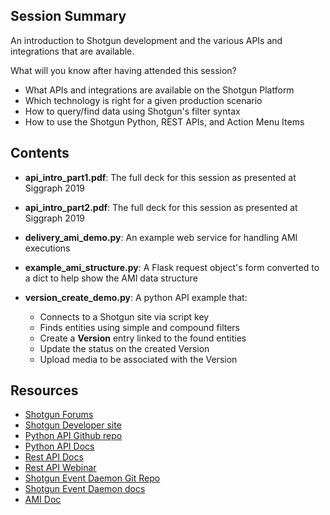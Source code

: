 ## Session Summary

An introduction to Shotgun development and the various APIs and integrations
that are available.

What will you know after having attended this session?

* What APIs and integrations are available on the Shotgun Platform
* Which technology is right for a given production scenario
* How to query/find data using Shotgun's filter syntax
* How to use the Shotgun Python, REST APIs, and Action Menu Items

## Contents

* **api_intro_part1.pdf**: The full deck for this session as presented at
  Siggraph 2019

* **api_intro_part2.pdf**: The full deck for this session as presented at 
  Siggraph 2019

* **delivery_ami_demo.py**: An example web service for handling AMI executions

* **example_ami_structure.py**: A Flask request object's form converted to a 
  dict to help show the AMI data structure
  
* **version_create_demo.py**: A python API example that:
  * Connects to a Shotgun site via script key
  * Finds entities using simple and compound filters
  * Create a **Version** entry linked to the found entities
  * Update the status on the created Version
  * Upload media to be associated with the Version

## Resources

* [Shotgun Forums](http://community.shotgunsoftware.com/)
* [Shotgun Developer site](http://developer.shotgunsoftware.com/)
* [Python API Github repo](https://github.com/shotgunsoftware/python-api)
* [Python API Docs](http://developer.shotgunsoftware.com/python-api/)
* [Rest API Docs](http://developer.shotgunsoftware.com/rest-api/)
* [Rest API Webinar](https://youtu.be/3xPPj2pbHVQ)
* [Shotgun Event Daemon Git Repo](https://github.com/shotgunsoftware/shotgunEvents)
* [Shotgun Event Daemon docs](https://github.com/shotgunsoftware/shotgunEvents/wiki)
* [AMI Doc](https://support.shotgunsoftware.com/hc/en-us/articles/219031318-Creating-custom-Action-Menu-Items)

